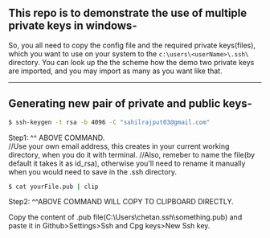 ## This repo is to demonstrate the use of multiple private keys in windows-

So, you all need to copy the config file and the required private keys(files), which you want to use on your system to the `c:\users\<userName>\.ssh\` directory. You can look up the the scheme how the demo two private keys are imported, and you may import as many as you want like that.

***

## Generating new pair of private and public keys-

```bash
$ ssh-keygen -t rsa -b 4096 -C "sahilrajput03@gmail.com"
```

Step1: ^^ ABOVE COMMAND.  
//Use your own email address, this creates in your current working directory, when you do it with terminal.
//Also, remeber to name the file(by default it takes it as id_rsa), otherwise you'll need to rename it manually when you would need to save in the .ssh directory.

```bash
$ cat yourFile.pub | clip
```

Step2: ^^ABOVE COMMAND WILL COPY TO CLIPBOARD DIRECTLY.

Copy the content of .pub file(C:\Users\chetan\.ssh\something.pub) and paste it in Github>Settings>Ssh and Cpg keys>New Ssh key.